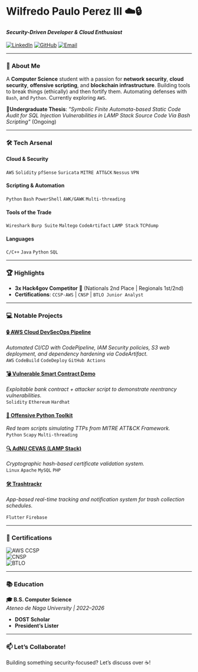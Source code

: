 # Wilfredo Paulo Perez III ☁️🔒  
#### *Security-Driven Developer & Cloud Enthusiast*  
[![LinkedIn](https://img.shields.io/badge/LinkedIn-Connect-%230A66C2?style=flat&logo=linkedin)](https://www.linkedin.com/in/wppereziii)
[![GitHub](https://img.shields.io/badge/GitHub-Follow-%23181717?style=flat&logo=github)](https://github.com/C0deRhin0)
[![Email](https://img.shields.io/badge/Email-Contact-%23EA4335?style=flat&logo=gmail)](mailto:pauloperez9754@gmail.com)

---

### 🚀 **About Me**  
A **Computer Science** student with a passion for **network security**, **cloud security**, **offensive scripting**, and **blockchain infrastructure**. Building tools to break things (ethically) and then fortify them. Automating defenses with `Bash`, and `Python`. Currently exploring `AWS`.  

**🔭Undergraduate Thesis**: *"Symbolic Finite Automata-based Static Code Audit for SQL Injection Vulnerabilities in LAMP Stack Source Code Via Bash Scripting"* (Ongoing)  

---

### 🛠️ **Tech Arsenal**  

#### **Cloud & Security**  
`AWS` `Solidity` `pfSense` `Suricata` `MITRE ATT&CK` `Nessus` `VPN`  

#### **Scripting & Automation**  
`Python` `Bash` `PowerShell` `AWK/GAWK` `Multi-threading`  

#### **Tools of the Trade**  
`Wireshark` `Burp Suite` `Maltego` `CodeArtifact` `LAMP Stack` `TCPdump`  

#### **Languages**  
`C/C++` `Java` `Python` `SQL`  

---

### 🏆 **Highlights**  
- **3x Hack4gov Competitor** 🥇 (Nationals 2nd Place | Regionals 1st/2nd)  
- **Certifications**: `CCSP-AWS` | `CNSP` | `BTLO Junior Analyst`  

---

### 💻 **Notable Projects**  

#### [🔒 AWS Cloud DevSecOps Pipeline](https://github.com/C0deRhin0/AWS_Cloud_DevSecOps)  
*Automated CI/CD with CodePipeline, IAM Security policies, S3 web deployment, and dependency hardening via CodeArtifact.*  
`AWS` `CodeBuild` `CodeDeploy` `GitHub Actions`

#### [💣 Vulnerable Smart Contract Demo](https://github.com/C0deRhin0/Vulnerable-Smart-Contract)  
*Exploitable bank contract + attacker script to demonstrate reentrancy vulnerabilities.*  
`Solidity` `Ethereum` `Hardhat`  

#### [📡 Offensive Python Toolkit](https://github.com/C0deRhin0/Offensive_Python_Scripts)  
*Red team scripts simulating TTPs from MITRE ATT&CK Framework.*  
`Python` `Scapy` `Multi-threading`  

#### [🔍 AdNU CEVAS (LAMP Stack)](https://github.com/C0deRhin0/AdNU_CEVAS-LAMP-)  
*Cryptographic hash-based certificate validation system.*  
`Linux` `Apache` `MySQL` `PHP` 

#### [🛠️ Trashtrackr](https://github.com/C0deRhin0/new-trashtrack)
*App-based real-time tracking and notification system for trash collection schedules.*

`Flutter` `Firebase` 

---

### 📜 **Certifications**  
![AWS CCSP](https://img.shields.io/badge/AWS-CCSP-%23FF9900?style=flat&logo=amazonaws)  
![CNSP](https://img.shields.io/badge/Network_Security-CNSP-%2300599C?style=flat)  
![BTLO](https://img.shields.io/badge/Blue_Team-BTLO_Junior_Analyst-%230078D4?style=flat)  

---

### 📚 **Education**  
**🎓 B.S. Computer Science**  
*Ateneo de Naga University | 2022–2026*  
- **DOST Scholar**  
- **President’s Lister**  

---

### 📫 **Let’s Collaborate!**  
Building something security-focused? Let’s discuss over ☕!  
